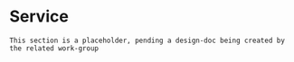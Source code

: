 # Service

```admonish warning "Attention: Placeholder!"
This section is a placeholder, pending a design-doc being created by the related work-group
```